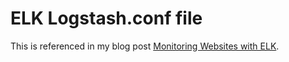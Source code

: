 # ELK Logstash.conf file

This is referenced in my blog post [Monitoring Websites with ELK](https://jamesmonek.com/monitoring-websites-with-elk/).
